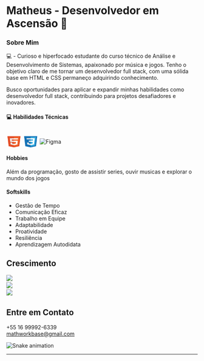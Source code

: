 # Matheus - Desenvolvedor em Ascensão 🚀

### Sobre Mim
💻 - Curioso e hiperfocado estudante do curso técnico de Análise e Desenvolvimento de Sistemas, apaixonado por música e jogos. Tenho o objetivo claro de me tornar um desenvolvedor full stack, com uma sólida base em HTML e CSS permaneço adquirindo conhecimento.

Busco oportunidades para aplicar e expandir minhas habilidades como desenvolvedor full stack, contribuindo para projetos desafiadores e inovadores.



#### 💻 Habilidades Técnicas
<div style="display: inline_block"><br>
  <img align="center" alt="HTML" height="30" width="40" src="https://raw.githubusercontent.com/devicons/devicon/master/icons/html5/html5-original.svg">
  <img align="center" alt="CSS" height="30" width="40" src="https://raw.githubusercontent.com/devicons/devicon/master/icons/css3/css3-original.svg">
  <img align="center" height="30" width="40" src="https://cdn.jsdelivr.net/gh/devicons/devicon/icons/figma/figma-original.svg" alt="Figma"/>
          
</div>

#### Hobbies 
Além da programação, gosto de assistir series, ouvir musicas e explorar o mundo dos jogos 

#### Softskills
- Gestão de Tempo
- Comunicação Eficaz
- Trabalho em Equipe
- Adaptabilidade
- Proatividade
- Resiliência
- Aprendizagem Autodidata



## Crescimento 
![](https://github-readme-stats.vercel.app/api?username=mathtxt&theme=synthwave&hide_border=false&include_all_commits=false&count_private=false)<br/>
![](https://github-readme-streak-stats.herokuapp.com/?user=mathtxt&theme=synthwave&hide_border=false)<br/>
![](https://github-readme-stats.vercel.app/api/top-langs/?username=mathtxt&theme=synthwave&hide_border=false&include_all_commits=false&count_private=false&layout=compact)

## Entre em Contato
+55 16 99992-6339
<br>
mathworkbase@gmail.com


  ![Snake animation](https://github.com/cadudevemdobro/cadudevemdobro/blob/output/github-contribution-grid-snake.svg)

---

